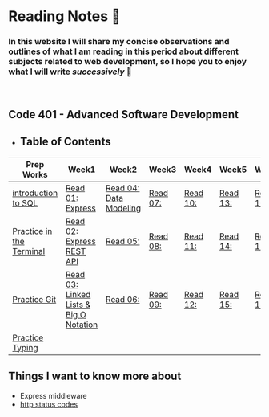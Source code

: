 # **Reading Notes** :notebook:
### In this website I will share my concise observations and outlines of what I am reading in this period about different subjects related to web development, so I hope you to enjoy what I will write *successively* :see_no_evil:
 <br>

 ##  Code 401 - Advanced Software Development
 - ## Table of Contents
 
|Prep Works    | Week1 | Week2 | Week3   | Week4   | Week5   | Week6   | Week7   | Week8   |
|---|---|---|---|---|---|---|---|---|
|  [introduction to SQL](/Prep_Readings/SQL.md) | [Read 01: Express](./Advanc%20Level/class01/Express.md) | [Read 04: Data Modeling](./Advanc%20Level//class04/Data%20Modeling.md) |[Read 07:]()  |[Read 10:]()   | [Read 13:]()  | [Read 16:]()  | [Read 19:]()  |[Read 22:]()   |
|  [Practice in the Terminal](/Prep_Readings/Terminal.md)  | [Read 02: Express REST API](./Advanc%20Level/class02/Express%20REST%20API.md)  | [Read 05:]()  | [Read 08:]()  | [Read 11:]()  | [Read 14:]()  |   [Read 17:]() |  [Read 20:]()  | [Read 23:]()   |
|  [Practice Git](./Prep_Readings/practicegit.md) | [Read 03: Linked Lists & Big O Notation](./Advanc%20Level/class03/BigO%26linked_lists.md) | [Read 06:]()  |[Read 09:]()   |[Read 12:]()   |  [Read 15:]()  | [Read 18:]()   |   [Read 21:]() | [Read 24:]()   |
|[Practice Typing](./Prep_Readings/practicetyping.md)   |   |   |   |   |   |   |   |   |

## Things I want to know more about

- Express middleware
- [http status codes](https://www.restapitutorial.com/httpstatuscodes.html)
